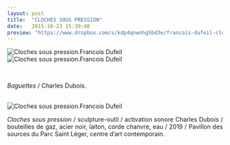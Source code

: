 ```yaml
---
layout: post
title:  "CLOCHES SOUS PRESSION"
date:   2015-10-23 15:39:40
preview: "https://www.dropbox.com/s/kdp4qnwnhg5bd3e/francois-dufeil-cloches-sous-pression-preview.jpg?raw=1"
---
```


<img src="https://www.dropbox.com/s/sgzetiec30nanlm/francois-dufeil-cloches-sous-pression.jpg?raw=1" alt="Cloches sous pression.Francois Dufeil"> 

<img src="https://www.dropbox.com/s/ur4dyuphcnty2zc/francois-dufeil-cloches-sous-pression%20%282%29.jpg?raw=1" alt="Cloches sous pression.Francois Dufeil"> 
<p>&nbsp;</p> 

<p style="text-align:justify">
<span style="font-style: italic;">Baguettes</span> / Charles Dubois.
</p>
<br>

<img src="https://www.dropbox.com/s/cqqx10zh9zqvvhg/francois-dufeil-cloches-sous-pression%20%283%29.jpg?raw=1" alt="Cloches sous pression.Francois Dufeil"> 

<p style="text-align:justify">
<span style="font-style: italic;">Cloches sous pression</span> / sculpture-outil / activation sonore Charles Dubois / bouteilles de gaz, acier noir, laiton, corde chanvre, eau / 2019 / Pavillon des sources du Parc Saint Léger, centre d’art contemporain.
</p>
<br>
















